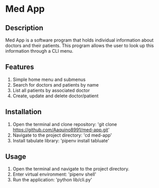 # Med App

## Description
Med App is a software program that holds individual information about doctors and their patients. This program allows the user to look up this information through a CLI menu.

## Features
1. Simple home menu and submenus
2. Search for doctors and patients by name
3. List all patients by associated doctor
4. Create, update and delete doctor/patient

## Installation
1. Open the terminal and clone repository: 'git clone https://github.com/Aaquino8991/med-app.git'
2. Navigate to the project directory: 'cd med-app'
3. Install tabulate library: 'pipenv install tabluate'

## Usage
1. Open the terminal and navigate to the project directory.
2. Enter virtual environment: 'pipenv shell'
3. Run the application: 'python lib/cli.py'
